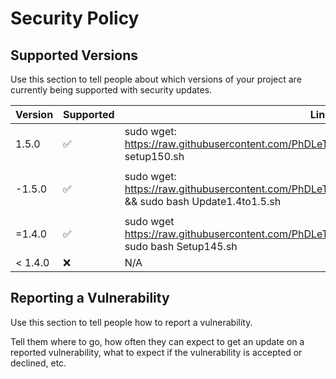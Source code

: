 # Security Policy

## Supported Versions

Use this section to tell people about which versions of your project are
currently being supported with security updates.

| Version | Supported          | Link Install  |
| ------- | ------------------ |---------------|
| 1.5.0   | :white_check_mark: | sudo wget: https://raw.githubusercontent.com/PhDLeToanThang/guacamole/main/setup150.sh && setup150.sh|
|         |                    |               |
|-1.5.0   | :white_check_mark: | sudo wget: https://raw.githubusercontent.com/PhDLeToanThang/guacamole/main/Update1.4to1.5.sh && sudo bash Update1.4to1.5.sh|
|         |                    |               |
|=1.4.0   | :white_check_mark: | sudo wget https://raw.githubusercontent.com/PhDLeToanThang/guacamole/main/Setup145.sh && sudo bash Setup145.sh|
| < 1.4.0 | :x:                | N/A           |

## Reporting a Vulnerability

Use this section to tell people how to report a vulnerability.

Tell them where to go, how often they can expect to get an update on a
reported vulnerability, what to expect if the vulnerability is accepted or
declined, etc.

